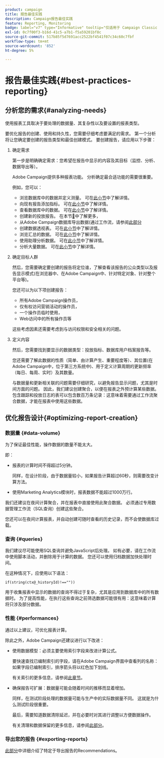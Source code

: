 ```yaml
---
product: campaign
title: 报告最佳实践
description: Campaign报告最佳实践
feature: Reporting, Monitoring
badge: label="v7" type="Informative" tooltip="仅适用于 Campaign Classic v7"
exl-id: 0c7f00f3-b16d-41c5-a7b1-f5a59201bf8c
source-git-commit: 517b85f5d7691acc2522bf4541f07c34c60c7fbf
workflow-type: tm+mt
source-wordcount: '852'
ht-degree: 5%

---
```


# 报告最佳实践{#best-practices-reporting}



## 分析您的需求{#analyzing-needs}

使用报表工具取决于要处理的数据量、其复杂性以及要设置的报表类型。

要优化报告的创建、使用和持久性，您需要仔细考虑要满足的需求。 第一个分析将让您确定要创建的报告类型和最佳创建模式。 要创建报告，请应用以下步骤：

1. 确定需求

   第一步是明确确定需求：您希望在报告中显示的内容及其目标（监控、分析、数据导出等）。

   Adobe Campaign提供多种报表功能。 分析确定最合适功能的需要很重要。

   例如，您可以：

   * 浏览数据库中的数据并定义测量。 可在[此小节](../../reporting/using/ac-cubes.md)中了解详情。
   * 向现有报告添加指标。 可在[此小节](../../reporting/using/about-reports-creation-in-campaign.md)中了解详情。
   * 查看数据库中的数据。 可在[此小节](../../reporting/using/about-descriptive-analysis.md)中了解详情。
   * 创建新的投放报告。 在本节[&#128279;](../../reporting/using/about-reports-creation-in-campaign.md)中了解更多，
   * 从Adobe Campaign数据库导出数据(通过工作流，请参阅[此部分](../../workflow/using/about-workflows.md)
   * 创建数据透视表。 可在[此小节](../../reporting/using/creating-a-table.md#creating-a-breakdown-or-pivot-table)中了解详情。
   * 浏览汇总的数据。 可在[此小节](../../reporting/using/ac-cubes.md)中了解详情。
   * 使用助理分析数据。 可在[此小节](../../reporting/using/about-descriptive-analysis.md)中了解详情。
   * 分析大量数据。 可在[此小节](../../reporting/using/about-reports-creation-in-campaign.md)中了解详情。

1. 确定目标人群

   然后，您需要确定要创建的报告将定位谁，了解查看该报告的公众类型以及报告显示模式(在浏览器中、在Adobe Campaign中、针对特定对象、针对整个平台等)。

   您还可以为以下项创建报告：

   * 所有Adobe Campaign操作员，
   * 仅有权访问营销活动的操作员，
   * 一个操作员临时使用，
   * Web访问中的所有操作员等

   这些考虑因素还需要考虑到与访问权限和安全相关的问题。

1. 定义内容

   然后，您需要找到要显示的数据类型：投放指标、数据库用户档案报告等。

   您还需要了解此数据的性质（简单、由计算产生、重要程度等）、其位置(在Adobe Campaign中，位于第三方系统中)、用于定义计算周期的更新频率（每日、每周、实时）及其数量。

   与数据量和更新相关联的问题需要仔细研究，以避免报告显示问题，尤其是时间方面的问题。 因此，我们建议创建聚合，以便在报表之外预计算某些数据。 包含跟踪和投放日志的表可以包含数百万条记录：这意味着需要通过工作流聚合数据，才能在报表中使用这些数据。

## 优化报告设计{#optimizing-report-creation}

### 数据量 {#data-volume}

为了保证最佳性能，操作数据的数量不能太大。

即：

* 报表的计算时间不得超过5分钟。

  同样，在设计阶段，由于数据量较小，如果报告计算超过60秒，则需要改变计算方法。

* 使用Marketing Analytics模块时，报表数据不能超过1000万行。

我们还建议在夜间计算聚合，并在报表中直接使用此聚合数据。 必须通过专用数据管理工作流（SQL查询）创建这些聚合。

您还可以在夜间计算报表，并自动创建可随时查看的历史记录，而不会使数据库过载。

### 查询 {#queries}

我们建议尽可能使用SQL查询并避免JavaScript后处理。 如有必要，请在工作流中使用脚本活动，并删除用于计算的数据。 您还可以使用归档数据加快处理时间。

在这种情况下，应使用以下语法：

```
if(string(ctx@_historyId)!==""))
```

用于收集报表中显示的数据的查询不得过于复杂，尤其是应用到数据库中的所有数据时。 为了提高性能，在执行这些查询之前筛选数据可能很有用：这意味着计算将只涉及部分数据。

### 性能 {#performances}

通过以上建议，可优化报表计算。

除此之外，Adobe Campaign还建议进行以下改进：

* 使用数据模型：必须主要使用索引字段来改进计算公式。

  要快速查找已编制索引的字段，请在Adobe Campaign界面中查看列的名称：如果字段已编制索引，排序箭头将以红色加下划线。

  有关索引的更多信息，请参阅[此章节](../../configuration/using/data-model-best-practices.md#indexes)。

* 确保报告可扩展：数据量可能会随着时间的推移而显着增加。

  同样，在测试阶段处理的数据量可能与生产中的实际数据量不同。 这就是为什么测试阶段很重要。

  最后，需要知道数据清除延迟，并在必要时对其进行调整以方便数据操作。

  有关清理和数据保留的更多信息，请参阅[此部分](../../configuration/using/data-model-best-practices.md#data-retention)。

### 导出您的报告 {#exporting-reports}

[此部分](../../reporting/using/actions-on-reports.md#exporting-a-report)中详细介绍了特定于导出报告的Recommendations。
